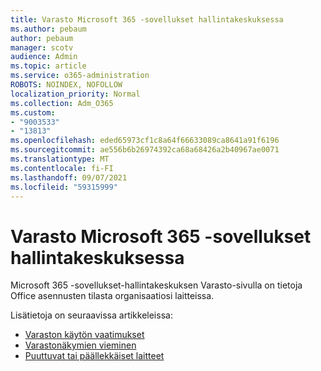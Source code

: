 ```yaml
---
title: Varasto Microsoft 365 -sovellukset hallintakeskuksessa
ms.author: pebaum
author: pebaum
manager: scotv
audience: Admin
ms.topic: article
ms.service: o365-administration
ROBOTS: NOINDEX, NOFOLLOW
localization_priority: Normal
ms.collection: Adm_O365
ms.custom:
- "9003533"
- "13813"
ms.openlocfilehash: eded65973cf1c8a64f66633089ca8641a91f6196
ms.sourcegitcommit: ae556b6b26974392ca68a68426a2b40967ae0071
ms.translationtype: MT
ms.contentlocale: fi-FI
ms.lasthandoff: 09/07/2021
ms.locfileid: "59315999"
---
```

# <a name="inventory-in-microsoft-365-apps-admin-center"></a>Varasto Microsoft 365 -sovellukset hallintakeskuksessa

Microsoft 365 -sovellukset-hallintakeskuksen Varasto-sivulla on tietoja Office asennusten tilasta organisaatiosi laitteissa. [](https://docs.microsoft.com/deployoffice/admincenter/inventory) 

Lisätietoja on seuraavissa artikkeleissa:

- [Varaston käytön vaatimukset](https://docs.microsoft.com/deployoffice/admincenter/inventory#requirements-for-using-inventory)
- [Varastonäkymien vieminen](https://docs.microsoft.com/deployoffice/admincenter/inventory#export-inventory-views)
- [Puuttuvat tai päällekkäiset laitteet](https://docs.microsoft.com/deployoffice/admincenter/inventory#missing-or-duplicate-devices)